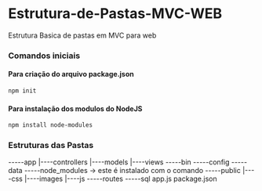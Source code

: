 # Estrutura-de-Pastas-MVC-WEB
Estrutura Basica de pastas em MVC para web

### Comandos iniciais

#### Para criação do arquivo package.json
```bash
npm init
```

#### Para instalação dos modulos do NodeJS
```bash
npm install node-modules
```

### Estruturas das Pastas

-----app
      |----controllers
      |----models
      |----views
-----bin
-----config
-----data
-----node_modules -> este é instalado com o comando 
-----public
      |----css
      |----images
      |----js
-----routes
-----sql
app.js
package.json